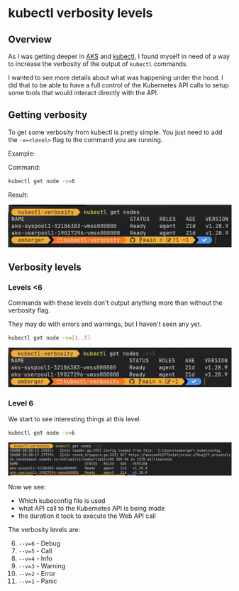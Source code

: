 # kubectl verbosity levels

## Overview

As I was getting deeper in [AKS](https://docs.microsoft.com/en-us/azure/aks/) and [kubectl](https://kubernetes.io/docs/reference/kubectl/overview/), I found myself in need of a way to increase the verbosity of the output of `kubectl` commands.

I wanted to see more details about what was happening under the hood.
I did that to be able to have a full control of the Kubernetes API calls to setup some tools that would interact directly with the API.

## Getting verbosity

To get some verbosity from kubectl is pretty simple. You just need to add the `-v=<level>` flag to the command you are running.

Example:

Command:

```bash
kubectl get node -v=6
```

Result:

![No verbosity level](./img/No-verbosity.png)

## Verbosity levels

### Levels <6

Commands with these levels don't output anything more than without the verbosity flag.

They may do with errors and warnings, but I haven't seen any yet.

```bash
kubectl get node -v=[1..5]
```

![Levels 1..5](./img/Levels-1-5.png)

### Level 6

We start to see interesting things at this level.

```bash
kubectl get node -v=6
```

![Level 6](./img/Level-6.png)

Now we see:

- Which kubeconfig file is used
- what API call to the Kubernetes API is being made
- the duration it took to execute the Web API call


The verbosity levels are:

6. `--v=6` - Debug
5. `--v=5` - Call
4. `--v=4` - Info
3. `--v=3` - Warning
2. `--v=2` - Error
1. `--v=1` - Panic



